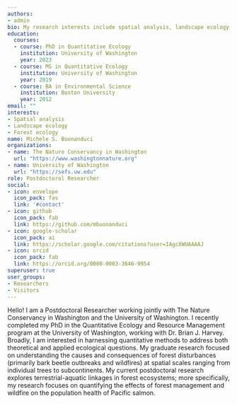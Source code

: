 ```yaml
---
authors:
- admin
bio: My research interests include spatial analysis, landscape ecology, and forest ecology.
education:
  courses:
  - course: PhD in Quantitative Ecology
    institution: University of Washington
    year: 2023
  - course: MS in Quantitative Ecology
    institution: University of Washington
    year: 2019
  - course: BA in Environmental Science
    institution: Boston University
    year: 2012
email: ""
interests:
- Spatial analysis
- Landscape ecology
- Forest ecology
name: Michele S. Buonanduci
organizations:
- name: The Nature Conservancy in Washington
  url: "https://www.washingtonnature.org"
- name: University of Washington
  url: "https://sefs.uw.edu"
role: Postdoctoral Researcher
social:
- icon: envelope
  icon_pack: fas
  link: '#contact'
- icon: github
  icon_pack: fab
  link: https://github.com/mbuonanduci
- icon: google-scholar
  icon_pack: ai
  link: https://scholar.google.com/citations?user=IAgcXWUAAAAJ
- icon: orcid
  icon_pack: fab
  link: https://orcid.org/0000-0003-3646-9954
superuser: true
user_groups:
- Researchers
- Visitors
---
```


Hello! I am a Postdoctoral Researcher working jointly with The Nature Conservancy in Washington and the University of Washington. I recently completed my PhD in the Quantitative Ecology and Resource Management program at the University of Washington, working with Dr. Brian J. Harvey. Broadly, I am interested in harnessing quantitative methods to address both theoretical and applied ecological questions. My graduate research focused on understanding the causes and consequences of forest disturbances (primarily bark beetle outbreaks and wildfires) at spatial scales ranging from individual trees to subcontinents. My current postdoctoral research explores terrestrial-aquatic linkages in forest ecosystems; more specifically, my research focuses on quantifying the effects of forest management and wildfire on the population health of Pacific salmon.